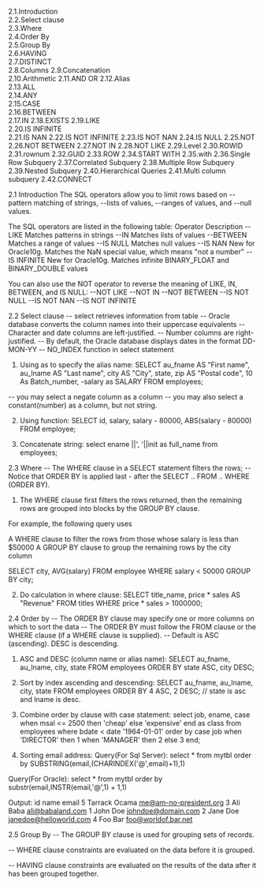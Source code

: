 2.1.Introduction	
2.2.Select clause	
2.3.Where	
2.4.Order By	
2.5.Group By	
2.6.HAVING	
2.7.DISTINCT	
2.8.Columns	
2.9.Concatenation	
2.10.Arithmetic	
2.11.AND OR	
2.12.Alias	
2.13.ALL	
2.14.ANY	
2.15.CASE	
2.16.BETWEEN	
2.17.IN	
2.18.EXISTS	
2.19.LIKE	
2.20.IS INFINITE	
2.21.IS NAN	
2.22.IS NOT INFINITE
2.23.IS NOT NAN
2.24.IS NULL
2.25.NOT
2.26.NOT BETWEEN
2.27.NOT IN
2.28.NOT LIKE
2.29.Level
2.30.ROWID
2.31.rownum
2.32.GUID
2.33.ROW
2.34.START WITH
2.35.with
2.36.Single Row Subquery
2.37.Correlated Subquery
2.38.Multiple Row Subquery
2.39.Nested Subquery
2.40.Hierarchical Queries
2.41.Multi column subquery
2.42.CONNECT


2.1 Introduction
The SQL operators allow you to limit rows based on
--pattern matching of strings,
--lists of values,
--ranges of values, and
--null values.

The SQL operators are listed in the following table:
Operator	Description
--LIKE	Matches patterns in strings
--IN	Matches lists of values
--BETWEEN	Matches a range of values
--IS NULL	Matches null values
--IS NAN	New for Oracle10g. Matches the NaN special value, which means "not a number"
--IS INFINITE	New for Oracle10g. Matches infinite BINARY_FLOAT and BINARY_DOUBLE values

You can also use the NOT operator to reverse the meaning of LIKE, IN, BETWEEN, and IS NULL:
--NOT LIKE
--NOT IN
--NOT BETWEEN
--IS NOT NULL
--IS NOT NAN
--IS NOT INFINITE


2.2 Select clause
-- select retrieves information from table
-- Oracle database converts the column names into their uppercase equivalents
-- Character and date columns are left-justified.
-- Number columns are right-justified.
-- By default, the Oracle database displays dates in the format DD-MON-YY
-- NO_INDEX function in select statement

1) Using as to specify the alias name: 
SELECT au_fname AS "First name", au_lname AS "Last name", city AS "City", state, zip AS "Postal code", 10 As Batch_number, -salary as SALARY FROM employees;

-- you may select a negate column as a column
-- you may also select a constant(number) as a column, but not string.

2) Using function: 
SELECT id, salary, salary - 80000, ABS(salary - 80000) FROM employee;

3) Concatenate string:
select ename ||', '||init as full_name from   employees;

2.3 Where 
-- The WHERE clause in a SELECT statement filters the rows;
-- Notice that ORDER BY is applied last - after the SELECT .. FROM .. WHERE (ORDER BY).

1) The WHERE clause first filters the rows returned, then the remaining rows are grouped into blocks by the GROUP BY clause.

For example, the following query uses

A WHERE clause to filter the rows from those whose salary is less than $50000
A GROUP BY clause to group the remaining rows by the city column

SELECT city, AVG(salary) FROM employee WHERE salary < 50000 GROUP BY city;

2) Do calculation in where clause:
SELECT title_name, price * sales AS "Revenue" FROM titles WHERE price * sales > 1000000;


2.4 Order by
-- The ORDER BY clause may specify one or more columns on which to sort the data
-- The ORDER BY must follow the FROM clause or the WHERE clause (if a WHERE clause is supplied).
-- Default is ASC (ascending). DESC is descending.

1) ASC and DESC (column name or alias name):
SELECT au_fname, au_lname, city, state FROM employees ORDER BY state ASC, city  DESC;

2) Sort by index ascending and descending:
SELECT au_fname, au_lname, city, state  FROM employees ORDER BY 4 ASC, 2 DESC; // state is asc and lname is desc.

3) Combine order by clause with case statement: 
 select job, ename,      case
           when msal <= 2500   then 'cheap'
           else 'expensive'
           end         as class
    from   employees
    where  bdate < date '1964-01-01'
    order  by case job
             when 'DIRECTOR' then 1
             when 'MANAGER'  then 2
                             else 3
             end;
             
4) Sorting email address:
Query(For Sql Server):
select * from mytbl order by SUBSTRING(email,(CHARINDEX('@',email)+1),1)

Query(For Oracle):
select * from mytbl order by substr(email,INSTR(email,'@',1) + 1,1)

Output:
id name	email
5   Tarrack Ocama	me@am-no-president.org
3   Ali Baba	ali@babaland.com
1   John Doe	johndoe@domain.com
2   Jane Doe	janedoe@helloworld.com
4   Foo Bar	foo@worldof.bar.net

2.5 Group By
-- The GROUP BY clause is used for grouping sets of records.

-- WHERE clause constraints are evaluated on the data before it is grouped.

-- HAVING clause constraints are evaluated on the results of the data after it has been grouped together.


